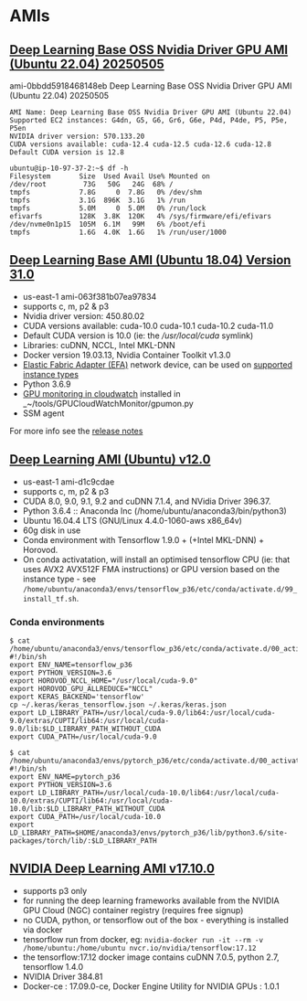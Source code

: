 # AMIs

## [Deep Learning Base OSS Nvidia Driver GPU AMI (Ubuntu 22.04) 20250505](https://aws.amazon.com/releasenotes/aws-deep-learning-base-gpu-ami-ubuntu-22-04/)

ami-0bbdd5918468148eb Deep Learning Base OSS Nvidia Driver GPU AMI (Ubuntu 22.04) 20250505

```
AMI Name: Deep Learning Base OSS Nvidia Driver GPU AMI (Ubuntu 22.04)
Supported EC2 instances: G4dn, G5, G6, Gr6, G6e, P4d, P4de, P5, P5e, P5en
NVIDIA driver version: 570.133.20
CUDA versions available: cuda-12.4 cuda-12.5 cuda-12.6 cuda-12.8
Default CUDA version is 12.8
```

```
ubuntu@ip-10-97-37-2:~$ df -h
Filesystem       Size  Used Avail Use% Mounted on
/dev/root         73G   50G   24G  68% /
tmpfs            7.8G     0  7.8G   0% /dev/shm
tmpfs            3.1G  896K  3.1G   1% /run
tmpfs            5.0M     0  5.0M   0% /run/lock
efivarfs         128K  3.8K  120K   4% /sys/firmware/efi/efivars
/dev/nvme0n1p15  105M  6.1M   99M   6% /boot/efi
tmpfs            1.6G  4.0K  1.6G   1% /run/user/1000
```

## [Deep Learning Base AMI (Ubuntu 18.04) Version 31.0](https://aws.amazon.com/marketplace/pp/B077GCZ4GR)

- us-east-1 ami-063f381b07ea97834
- supports c, m, p2 & p3
- Nvidia driver version: 450.80.02
- CUDA versions available: cuda-10.0 cuda-10.1 cuda-10.2 cuda-11.0
- Default CUDA version is 10.0 (ie: the _/usr/local/cuda_ symlink)
- Libraries: cuDNN, NCCL, Intel MKL-DNN
- Docker version 19.03.13, Nvidia Container Toolkit v1.3.0
- [Elastic Fabric Adapter (EFA)](https://docs.aws.amazon.com/AWSEC2/latest/UserGuide/efa.html) network device, can be used on [supported instance types](https://docs.aws.amazon.com/AWSEC2/latest/UserGuide/efa.html#efa-instance-types)
- Python 3.6.9
- [GPU monitoring in cloudwatch](https://aws.amazon.com/blogs/machine-learning/monitoring-gpu-utilization-with-amazon-cloudwatch/) installed in \_~/tools/GPUCloudWatchMonitor/gpumon.py
- SSM agent

For more info see the [release notes](https://aws.amazon.com/releasenotes/aws-deep-learning-base-ami-ubuntu-18-04-version-31-0/)

## [Deep Learning AMI (Ubuntu) v12.0](https://aws.amazon.com/marketplace/pp/B077GCH38C)

- us-east-1 ami-d1c9cdae
- supports c, m, p2 & p3
- CUDA 8.0, 9.0, 9.1, 9.2 and cuDNN 7.1.4, and NVidia Driver 396.37.
- Python 3.6.4 :: Anaconda Inc (/home/ubuntu/anaconda3/bin/python3)
- Ubuntu 16.04.4 LTS (GNU/Linux 4.4.0-1060-aws x86_64v)
- 60g disk in use
- Conda environment with Tensorflow 1.9.0 + (+Intel MKL-DNN) + Horovod.
- On conda activatation, will install an optimised tensorflow CPU (ie: that uses AVX2 AVX512F FMA instructions) or GPU version based on the instance type - see `/home/ubuntu/anaconda3/envs/tensorflow_p36/etc/conda/activate.d/99_install_tf.sh`.

### Conda environments

```
$ cat /home/ubuntu/anaconda3/envs/tensorflow_p36/etc/conda/activate.d/00_activate.sh
#!/bin/sh
export ENV_NAME=tensorflow_p36
export PYTHON_VERSION=3.6
export HOROVOD_NCCL_HOME="/usr/local/cuda-9.0"
export HOROVOD_GPU_ALLREDUCE="NCCL"
export KERAS_BACKEND='tensorflow'
cp ~/.keras/keras_tensorflow.json ~/.keras/keras.json
export LD_LIBRARY_PATH=/usr/local/cuda-9.0/lib64:/usr/local/cuda-9.0/extras/CUPTI/lib64:/usr/local/cuda-9.0/lib:$LD_LIBRARY_PATH_WITHOUT_CUDA
export CUDA_PATH=/usr/local/cuda-9.0
```

```
$ cat /home/ubuntu/anaconda3/envs/pytorch_p36/etc/conda/activate.d/00_activate.sh
#!/bin/sh
export ENV_NAME=pytorch_p36
export PYTHON_VERSION=3.6
export LD_LIBRARY_PATH=/usr/local/cuda-10.0/lib64:/usr/local/cuda-10.0/extras/CUPTI/lib64:/usr/local/cuda-10.0/lib:$LD_LIBRARY_PATH_WITHOUT_CUDA
export CUDA_PATH=/usr/local/cuda-10.0
export LD_LIBRARY_PATH=$HOME/anaconda3/envs/pytorch_p36/lib/python3.6/site-packages/torch/lib/:$LD_LIBRARY_PATH
```

## [NVIDIA Deep Learning AMI v17.10.0](https://aws.amazon.com/marketplace/pp/B076K31M1S)

- supports p3 only
- for running the deep learning frameworks available from the NVIDIA GPU Cloud (NGC) container registry (requires free signup)
- no CUDA, python, or tensorflow out of the box - everything is installed via docker
- tensorflow run from docker, eg: `nvidia-docker run -it --rm -v /home/ubuntu:/home/ubuntu nvcr.io/nvidia/tensorflow:17.12`
- the tensorflow:17.12 docker image contains cuDNN 7.0.5, python 2.7, tensorflow 1.4.0
- NVIDIA Driver 384.81
- Docker-ce : 17.09.0-ce, Docker Engine Utility for NVIDIA GPUs : 1.0.1
